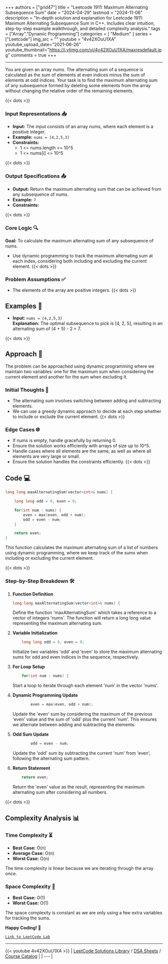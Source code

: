 
+++
authors = ["grid47"]
title = "Leetcode 1911: Maximum Alternating Subsequence Sum"
date = "2024-04-29"
lastmod = "2024-11-06"
description = "In-depth solution and explanation for Leetcode 1911: Maximum Alternating Subsequence Sum in C++. Includes clear intuition, step-by-step example walkthrough, and detailed complexity analysis."
tags = ["Array","Dynamic Programming"]
categories = [
    "Medium"
]
series = ["Leetcode"]
img_src = ""
youtube = "4v42XOuU1XA"
youtube_upload_date="2021-06-26"
youtube_thumbnail="https://i.ytimg.com/vi/4v42XOuU1XA/maxresdefault.jpg"
comments = true
+++



---
You are given an array nums. The alternating sum of a sequence is calculated as the sum of elements at even indices minus the sum of elements at odd indices. Your task is to find the maximum alternating sum of any subsequence formed by deleting some elements from the array without changing the relative order of the remaining elements.
<!--more-->
{{< dots >}}
### Input Representations 📥
- **Input:** The input consists of an array nums, where each element is a positive integer.
- **Example:** `nums = [4,2,5,3]`
- **Constraints:**
	- 1 <= nums.length <= 10^5
	- 1 <= nums[i] <= 10^5

{{< dots >}}
### Output Specifications 📤
- **Output:** Return the maximum alternating sum that can be achieved from any subsequence of nums.
- **Example:** `7`
- **Constraints:**

{{< dots >}}
### Core Logic 🔍
**Goal:** To calculate the maximum alternating sum of any subsequence of nums.

- Use dynamic programming to track the maximum alternating sum at each index, considering both including and excluding the current element.
{{< dots >}}
### Problem Assumptions ✅
- The elements of the array are positive integers.
{{< dots >}}
## Examples 🧩
- **Input:** `nums = [4,2,5,3]`  \
  **Explanation:** The optimal subsequence to pick is [4, 2, 5], resulting in an alternating sum of (4 + 5) - 2 = 7.

{{< dots >}}
## Approach 🚀
The problem can be approached using dynamic programming where we maintain two variables: one for the maximum sum when considering the current element and another for the sum when excluding it.

### Initial Thoughts 💭
- The alternating sum involves switching between adding and subtracting elements.
- We can use a greedy dynamic approach to decide at each step whether to include or exclude the current element.
{{< dots >}}
### Edge Cases 🌐
- If nums is empty, handle gracefully by returning 0.
- Ensure the solution works efficiently with arrays of size up to 10^5.
- Handle cases where all elements are the same, as well as where all elements are very large or small.
- Ensure the solution handles the constraints efficiently.
{{< dots >}}
## Code 💻
```cpp
long long maxAlternatingSum(vector<int>& nums) {

    long long odd = 0, even = 0;

    for(int num : nums) {
        even = max(even, odd + num);
        odd = even - num;
    }

    return even;
}
```

This function calculates the maximum alternating sum of a list of numbers using dynamic programming, where we keep track of the sums when including or excluding the current element.

{{< dots >}}
### Step-by-Step Breakdown 🛠️
1. **Function Definition**
	```cpp
	long long maxAlternatingSum(vector<int>& nums) {
	```
	Define the function 'maxAlternatingSum' which takes a reference to a vector of integers 'nums'. The function will return a long long value representing the maximum alternating sum.

2. **Variable Initialization**
	```cpp
	    long long odd = 0, even = 0;
	```
	Initialize two variables 'odd' and 'even' to store the maximum alternating sums for odd and even indices in the sequence, respectively.

3. **For Loop Setup**
	```cpp
	    for(int num : nums) {
	```
	Start a loop to iterate through each element 'num' in the vector 'nums'.

4. **Dynamic Programming Update**
	```cpp
	        even = max(even, odd + num);
	```
	Update the 'even' sum by considering the maximum of the previous 'even' value and the sum of 'odd' plus the current 'num'. This ensures we alternate between adding and subtracting the elements.

5. **Odd Sum Update**
	```cpp
	        odd = even - num;
	```
	Update the 'odd' sum by subtracting the current 'num' from 'even', following the alternating sum pattern.

6. **Return Statement**
	```cpp
	    return even;
	```
	Return the 'even' value as the result, representing the maximum alternating sum after considering all numbers.

{{< dots >}}
## Complexity Analysis 📊
### Time Complexity ⏳
- **Best Case:** O(n)
- **Average Case:** O(n)
- **Worst Case:** O(n)

The time complexity is linear because we are iterating through the array once.

### Space Complexity 💾
- **Best Case:** O(1)
- **Worst Case:** O(1)

The space complexity is constant as we are only using a few extra variables for tracking the sums.

**Happy Coding! 🎉**


[`Link to LeetCode Lab`](https://leetcode.com/problems/maximum-alternating-subsequence-sum/description/)

---
{{< youtube 4v42XOuU1XA >}}
| [LeetCode Solutions Library](https://grid47.xyz/leetcode/) / [DSA Sheets](https://grid47.xyz/sheets/) / [Course Catalog](https://grid47.xyz/courses/) |
| --- |
